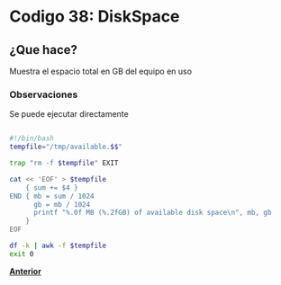 # Codigo 38: DiskSpace

## ¿Que hace?
Muestra el espacio total en GB del equipo en uso

### **Observaciones**
Se puede ejecutar directamente

```bash

#!/bin/bash
tempfile="/tmp/available.$$"

trap "rm -f $tempfile" EXIT

cat << 'EOF' > $tempfile
    { sum += $4 }
END { mb = sum / 1024
      gb = mb / 1024
      printf "%.0f MB (%.2fGB) of available disk space\n", mb, gb
    }
EOF

df -k | awk -f $tempfile
exit 0
```
**[Anterior](https://github.com/SPM-UPVictoria/test-git-itsHaydo)**
